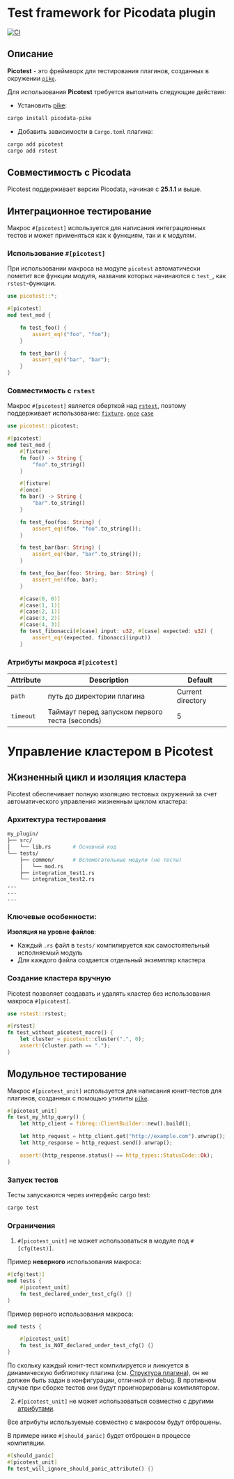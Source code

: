# Test framework for Picodata plugin

[![CI](https://github.com/picodata/picotest/actions/workflows/build-and-test.yml/badge.svg)](https://github.com/picodata/picotest/actions/workflows/build-and-test.yml)

## Описание

**Picotest** - это фреймворк для тестирования плагинов, созданных в окружении [`pike`](https://github.com/picodata/pike).

Для использования **Picotest** требуется выполнить следующие действия:

- Установить [pike](https://crates.io/crates/picodata-pike):

```bash
cargo install picodata-pike
```

- Добавить зависимости в `Cargo.toml` плагина:

```bash
cargo add picotest
cargo add rstest
```

## Совместимость с Picodata

Picotest поддерживает версии Picodata, начиная с **25.1.1** и выше.

## Интеграционное тестирование

Макрос `#[picotest]` используется для написания интеграционных тестов и может применяться как к функциям, так и к модулям.


### Использование `#[picotest]` 
При использовании макроса на модуле `picotest` автоматически пометит все функции модуля, названия которых начинаются с `test_`, как `rstest`-функции.

```rust
use picotest::*;

#[picotest]
mod test_mod {

    fn test_foo() {
        assert_eq!("foo", "foo");
    }

    fn test_bar() {
        assert_eq!("bar", "bar");
    }
}
```

### Совместимость с `rstest`

Макрос `#[picotest]` является оберткой над [`rstest`](https://github.com/la10736/rstest), поэтому поддерживает использование: 
[`fixture`](https://docs.rs/rstest/latest/rstest/attr.fixture.html).
[`once`](https://docs.rs/rstest/latest/rstest/attr.fixture.html#once-fixture)
[`case`](https://docs.rs/rstest/latest/rstest/attr.rstest.html#test-parametrized-cases)

```rust
use picotest::picotest;

#[picotest]
mod test_mod {
    #[fixture]
    fn foo() -> String {
        "foo".to_string()
    }

    #[fixture]
    #[once]
    fn bar() -> String {
        "bar".to_string()
    }

    fn test_foo(foo: String) {
        assert_eq!(foo, "foo".to_string());
    }

    fn test_bar(bar: String) {
        assert_eq!(bar, "bar".to_string());
    }

    fn test_foo_bar(foo: String, bar: String) {
        assert_ne!(foo, bar);
    }

    #[case(0, 0)]
    #[case(1, 1)]
    #[case(2, 1)]
    #[case(3, 2)]
    #[case(4, 3)]
    fn test_fibonacci(#[case] input: u32, #[case] expected: u32) {
        assert_eq!(expected, fibonacci(input))
    }
```

### Атрибуты макроса `#[picotest]`

| Attribute | Description | Default |
|-----------|-------------|---------|
| `path`    | путь до директории плагина | Current directory |
| `timeout` | Таймаут перед запуском первого теста (seconds) | 5 |

# Управление кластером в Picotest

## Жизненный цикл и изоляция кластера

Picotest обеспечивает полную изоляцию тестовых окружений за счет автоматического управления жизненным циклом кластера:

### Архитектура тестирования

```bash
my_plugin/
├── src/
│   └── lib.rs       # Основной код
└── tests/
    ├── common/      # Вспомогательные модули (не тесты)
    │   └── mod.rs
    ├── integration_test1.rs
    └── integration_test2.rs
...
...
...
```
### Ключевые особенности:

**Изоляция на уровне файлов**:
- Каждый `.rs` файл в `tests/` компилируется как самостоятельный исполняемый модуль
- Для каждого файла создается отдельный экземпляр кластера

### Создание кластера вручную

Picotest позволяет создавать и удалять кластер без использования макроса `#[picotest]`.

```rust
use rstest::rstest;

#[rstest]
fn test_without_picotest_macro() {
    let cluster = picotest::cluster(".", 0);
    assert!(cluster.path == ".");
}
```

## Модульное тестирование

Макрос `#[picotest_unit]` используется для написания юнит-тестов для плагинов, созданных с помощью утилиты [`pike`](https://github.com/picodata/pike).

```rust
#[picotest_unit]
fn test_my_http_query() {
    let http_client = fibreq::ClientBuilder::new().build();

    let http_request = http_client.get("http://example.com").unwrap();
    let http_response = http_request.send().unwrap();

    assert!(http_response.status() == http_types::StatusCode::Ok);
}
```

### Запуск тестов

Тесты запускаются через интерфейс cargo test:

```sh
cargo test
```

### Ограничения

1. `#[picotest_unit]` не может использоваться в модуле под `#[cfg(test)]`.

Пример **неверного** использования макроса:

```rust
#[cfg(test)]
mod tests {
    #[picotest_unit]
    fn test_declared_under_test_cfg() {}
}
```

Пример верного использования макроса:

```rust
mod tests {

    #[picotest_unit]
    fn test_is_NOT_declared_under_test_cfg() {}
}
```

По скольку каждый юнит-тест компилируется и линкуется в динамическую библиотеку плагина (см. [Структура плагина](https://docs.picodata.io/picodata/25.1/architecture/plugins/#structure)), он не должен быть задан в конфигурации, отличной от debug. В противном случае при сборке тестов они будут проигнорированы компилятором.

2. `#[picotest_unit]` не может использоваться совместно с другими [атрибутами](https://doc.rust-lang.org/rustc/tests/index.html#test-attributes).

Все атрибуты используемые совместно с макросом будут отброшены.

В примере ниже `#[should_panic]` будет отброшен в процессе компиляции.

```rust
#[should_panic]
#[picotest_unit]
fn test_will_ignore_should_panic_attribute() {}
```
